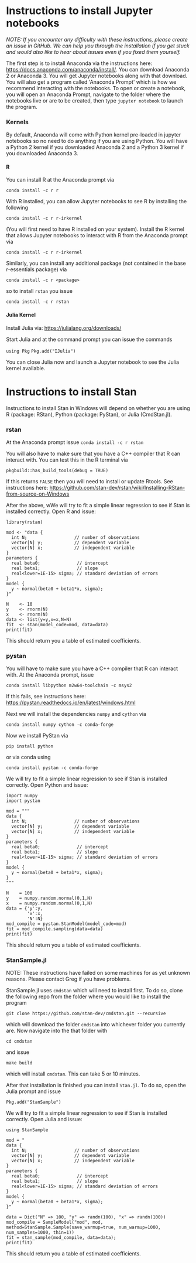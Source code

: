 # Instructions to install Jupyter notebooks
*NOTE: If you encounter any difficulty with these instructions, please create an issue in GitHub. 
We can help you through the installation if you get stuck and would also like to hear about issues even if you fixed them yourself.*

The first step is to install Anaconda via the instructions here: https://docs.anaconda.com/anaconda/install/.
You can download Anaconda 2 or Anaconda 3.
You will get Jupyter notebooks along with that download.
You will also get a program called 'Anaconda Prompt' which is how we recommend interacting with the notebooks. 
To open or create a notebook, you will open an Anaconda Prompt, navigate to the folder where the notebooks live or are to be created, then type `jupyter notebook` to launch the program.

### Kernels
By default, Anaconda will come with Python kernel pre-loaded in jupyter notebooks so no need to do anything if you are using Python.
You will have a Python 2 kernel if you downloaded Anaconda 2 and a Python 3 kernel if you downloaded Anaconda 3. 

#### R
You can install R at the Anaconda prompt via

`conda install -c r r`

With R installed, you can allow Jupyter notebooks to see R by installing the following  

`conda install -c r r-irkernel`

(You will first need to have R installed on your system). 
Install the R kernel that allows Jupyter notebooks to interact with R from the Anaconda prompt via 

`conda install -c r r-irkernel`

Similarly, you can install any additional package (not contained in the base r-essentials package) via

`conda install -c r <package>`

so to install `rstan` you issue

`conda install -c r rstan`


#### Julia Kernel
Install Julia via: https://julialang.org/downloads/

Start Julia and at the command prompt you can issue the commands 

`using Pkg`
`Pkg.add("IJulia")`

You can close Julia now and launch a Jupyter notebook to see the Julia kernel available. 


# Instructions to install Stan
Instructions to install Stan in Windows will depend on whether you are using R (package: RStan), Python (package: PyStan), or Julia (CmdStan.jl).

### rstan
At the Anaconda prompt issue
`conda install -c r rstan`

You will also have to make sure that you have a C++ compiler that R can interact with. 
You can test this in the R terminal via

`pkgbuild::has_build_tools(debug = TRUE)`

If this returns `FALSE` then you will need to install or update Rtools. 
See instructions here: https://github.com/stan-dev/rstan/wiki/Installing-RStan-from-source-on-Windows

After the above, wWe will try to fit a simple linear regression to see if Stan is installed correctly. 
Open R and issue:
````
library(rstan)

mod <- "data {
  int N;                  // number of observations
  vector[N] y;            // dependent variable
  vector[N] x;            // independent variable 
}
parameters {
  real beta0;              // intercept
  real beta1;              // slope
  real<lower=1E-15> sigma; // standard deviation of errors
}
model {
  y ~ normal(beta0 + beta1*x, sigma);
}"

N    <- 10
y    <- rnorm(N)
x    <- rnorm(N)
data <- list(y=y,x=x,N=N)
fit  <- stan(model_code=mod, data=data) 
print(fit)
````
This should return you a table of estimated coefficients. 

### pystan
You will have to make sure you have a C++ compiler that R can interact with.
At the Anaconda prompt, issue

`conda install libpython m2w64-toolchain -c msys2`

If this fails, see instructions here: https://pystan.readthedocs.io/en/latest/windows.html

Next we will install the dependencies `numpy` and `cython` via

`conda install numpy cython -c conda-forge`

Now we install PyStan via

`pip install python`

or via conda using

`conda install pystan -c conda-forge`

We will try to fit a simple linear regression to see if Stan is installed correctly. 
Open Python and issue:
````
import numpy
import pystan

mod = """
data {
  int N;                  // number of observations
  vector[N] y;            // dependent variable
  vector[N] x;            // independent variable 
}
parameters {
  real beta0;              // intercept
  real beta1;              // slope
  real<lower=1E-15> sigma; // standard deviation of errors
}
model {
  y ~ normal(beta0 + beta1*x, sigma);
}
"""

N    = 100
y    = numpy.random.normal(0,1,N)
x    = numpy.random.normal(0,1,N)
data = {'y':y, 
        'x':x,
        'N':N}
mod_compile = pystan.StanModel(model_code=mod)
fit = mod_compile.sampling(data=data)
print(fit)
````
This should return you a table of estimated coefficients. 

### StanSample.jl
NOTE: These instructions have failed on some machines for as yet unknown reasons. 
Please contact Greg if you have problems.

StanSample.jl uses `cmdstan` which will need to install first.
To do so, clone the following repo from the folder where you would like to install the program

`git clone https://github.com/stan-dev/cmdstan.git --recursive`

which will download the folder `cmdstan` into whichever folder you currently are.
Now navigate into the that folder with

`cd cmdstan`

and issue 

`make build`

which will install `cmdstan`. 
This can take 5 or 10 minutes.

After that installation is finished you can install `Stan.jl`.
To do so, open the Julia prompt and issue

`Pkg.add("StanSample")`

We will try to fit a simple linear regression to see if Stan is installed correctly. 
Open Julia and issue:
````
using StanSample

mod = "
data {
  int N;                  // number of observations
  vector[N] y;            // dependent variable
  vector[N] x;            // independent variable 
}
parameters {
  real beta0;              // intercept
  real beta1;              // slope
  real<lower=1E-15> sigma; // standard deviation of errors
}
model {
  y ~ normal(beta0 + beta1*x, sigma);
}"

data = Dict("N" => 100, "y" => randn(100), "x" => randn(100))
mod_compile = SampleModel("mod", mod, method=StanSample.Sample(save_warmup=true, num_warmup=1000, num_samples=1000, thin=1))
fit = stan_sample(mod_compile, data=data);
print(fit)
````
This should return you a table of estimated coefficients. 

